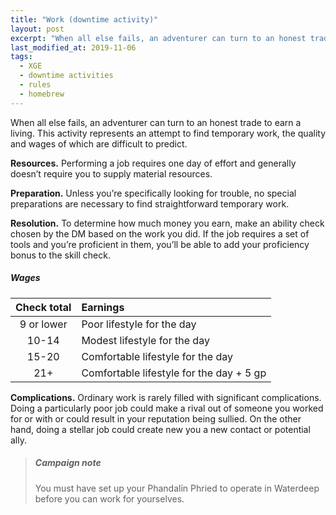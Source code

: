 ```yaml
---
title: "Work (downtime activity)"
layout: post
excerpt: "When all else fails, an adventurer can turn to an honest trade to earn a living."
last_modified_at: 2019-11-06
tags:
  - XGE
  - downtime activities
  - rules
  - homebrew
---
```


When all else fails, an adventurer can turn to an honest trade to earn a living. This activity represents an attempt to find temporary work, the quality and wages of which are difficult to predict.

**Resources.** Performing a job requires one day of effort and generally doesn’t require you to supply material resources.

**Preparation.** Unless you’re specifically looking for trouble, no special preparations are necessary to find straightforward temporary work.

**Resolution.** To determine how much money you earn, make an ability check chosen by the DM based on the work you did. If the job requires a set of tools and you’re proficient in them, you’ll be able to add your proficiency bonus to the skill check.

##### Wages

| Check total | Earnings |
|:---:|:---|
| 9 or lower | Poor lifestyle for the day |
| 10-14 | Modest lifestyle for the day |
| 15-20 | Comfortable lifestyle for the day |
| 21+ | Comfortable lifestyle for the day + 5 gp |

**Complications.** Ordinary work is rarely filled with significant complications. Doing a particularly poor job could make a rival out of someone you worked for or with or could result in your reputation being sullied. On the other hand, doing a stellar job could create new you a new contact or potential ally.

> ##### Campaign note
> You must have set up your Phandalin Phried to operate in Waterdeep before you can work for yourselves.